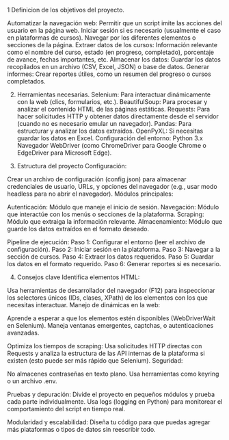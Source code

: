1 Definicion de los objetivos del proyecto.

Automatizar la navegación web:
Permitir que un script imite las acciones del usuario en la página web.
Iniciar sesión si es necesario (usualmente el caso en plataformas de cursos).
Navegar por los diferentes elementos o secciones de la página.
Extraer datos de los cursos:
Información relevante como el nombre del curso, estado (en progreso, completado), porcentaje de avance, fechas importantes, etc.
Almacenar los datos:
Guardar los datos recopilados en un archivo (CSV, Excel, JSON) o base de datos.
Generar informes:
Crear reportes útiles, como un resumen del progreso o cursos completados.


2. Herramientas necesarias.
Selenium: Para interactuar dinámicamente con la web (clics, formularios, etc.).
BeautifulSoup: Para procesar y analizar el contenido HTML de las páginas estáticas.
Requests: Para hacer solicitudes HTTP y obtener datos directamente desde el servidor (cuando no es necesario emular un navegador).
Pandas: Para estructurar y analizar los datos extraídos.
OpenPyXL: Si necesitas guardar los datos en Excel.
Configuración del entorno: Python 3.x
Navegador WebDriver (como ChromeDriver para Google Chrome o EdgeDriver para Microsoft Edge).


3. Estructura del proyecto
Configuración:

Crear un archivo de configuración (config.json) para almacenar credenciales de usuario, URLs, y opciones del navegador (e.g., usar modo headless para no abrir el navegador).
Módulos principales:

Autenticación: Módulo que maneje el inicio de sesión.
Navegación: Módulo que interactúe con los menús o secciones de la plataforma.
Scraping: Módulo que extraiga la información relevante.
Almacenamiento: Módulo que guarde los datos extraídos en el formato deseado.

Pipeline de ejecución:
Paso 1: Configurar el entorno (leer el archivo de configuración).
Paso 2: Iniciar sesión en la plataforma.
Paso 3: Navegar a la sección de cursos.
Paso 4: Extraer los datos requeridos.
Paso 5: Guardar los datos en el formato requerido.
Paso 6: Generar reportes si es necesario.


4. Consejos clave
Identifica elementos HTML:

Usa herramientas de desarrollador del navegador (F12) para inspeccionar los selectores únicos (IDs, clases, XPath) de los elementos con los que necesitas interactuar.
Manejo de dinámicas en la web:

Aprende a esperar a que los elementos estén disponibles (WebDriverWait en Selenium).
Maneja ventanas emergentes, captchas, o autenticaciones avanzadas.

Optimiza los tiempos de scraping:
Usa solicitudes HTTP directas con Requests y analiza la estructura de las API internas de la plataforma si existen (esto puede ser más rápido que Selenium).
Seguridad:

No almacenes contraseñas en texto plano. Usa herramientas como keyring o un archivo .env.

Pruebas y depuración:
Divide el proyecto en pequeños módulos y prueba cada parte individualmente.
Usa logs (logging en Python) para monitorear el comportamiento del script en tiempo real.

Modularidad y escalabilidad:
Diseña tu código para que puedas agregar más plataformas o tipos de datos sin reescribir todo.


